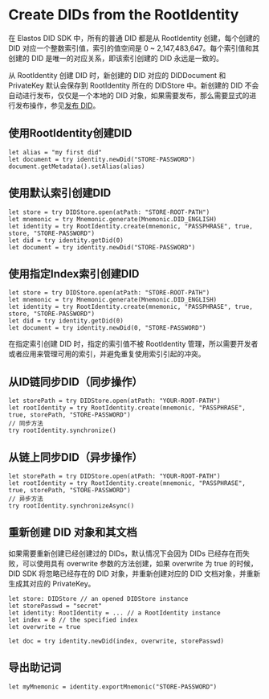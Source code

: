 # Create DIDs from the RootIdentity
在 Elastos DID SDK 中，所有的普通 DID 都是从 RootIdentity 创建，每个创建的 DID 对应一个整数索引值，索引的值空间是 0 ~ 2,147,483,647。每个索引值和其创建的 DID 是唯一的对应关系，即该索引创建的 DID 永远是一致的。

从 RootIdentity 创建 DID 时，新创建的 DID 对应的 DIDDocument 和 PrivateKey 默认会保存到 RootIdentity 所在的 DIDStore 中。新创建的 DID 不会自动进行发布，仅仅是一个本地的 DID 对象，如果需要发布，那么需要显式的进行发布操作，参见[发布 DID](../did/publish-did.md)。

## 使用RootIdentity创建DID

```
let alias = "my first did"
let document = try identity.newDid("STORE-PASSWORD")
document.getMetadata().setAlias(alias)
```

## 使用默认索引创建DID

```
let store = try DIDStore.open(atPath: "STORE-ROOT-PATH")
let mnemonic = try Mnemonic.generate(Mnemonic.DID_ENGLISH)
let identity = try RootIdentity.create(mnemonic, "PASSPHRASE", true, store, "STORE-PASSWORD")
let did = try identity.getDid(0)
let document = try identity.newDid("STORE-PASSWORD")
```
## 使用指定Index索引创建DID

```
let store = try DIDStore.open(atPath: "STORE-ROOT-PATH")
let mnemonic = try Mnemonic.generate(Mnemonic.DID_ENGLISH)
let identity = try RootIdentity.create(mnemonic, "PASSPHRASE", true, store, "STORE-PASSWORD")
let did = try identity.getDid(0)
let document = try identity.newDid(0, "STORE-PASSWORD")
```
在指定索引创建 DID 时，指定的索引值不被 RootIdentity 管理，所以需要开发者或者应用来管理可用的索引，并避免重复使用索引引起的冲突。

## 从ID链同步DID（同步操作）

```
let storePath = try DIDStore.open(atPath: "YOUR-ROOT-PATH")
let rootIdentity = try RootIdentity.create(mnemonic, "PASSPHRASE", true, storePath, "STORE-PASSWORD")
// 同步方法
try rootIdentity.synchronize()
```

## 从链上同步DID（异步操作）

```
let storePath = try DIDStore.open(atPath: "YOUR-ROOT-PATH")
let rootIdentity = try RootIdentity.create(mnemonic, "PASSPHRASE", true, storePath, "STORE-PASSWORD")
// 异步方法
try rootIdentity.synchronizeAsync()
```

## 重新创建 DID 对象和其文档

如果需要重新创建已经创建过的 DIDs，默认情况下会因为 DIDs 已经存在而失败，可以使用具有 overwrite 参数的方法创建，如果 overwrite 为 true 的时候，DID SDK 将忽略已经存在的 DID 对象，并重新创建对应的 DID 文档对象，并重新生成其对应的 PrivateKey。

```
let store: DIDStore // an opened DIDStore instance
let storePasswd = "secret"
let identity: RootIdentity = ... // a RootIdentity instance
let index = 8 // the specified index
let overwrite = true

let doc = try identity.newDid(index, overwrite, storePasswd)
```

## 导出助记词

```
let myMnemonic = identity.exportMnemonic("STORE-PASSWORD")
```



